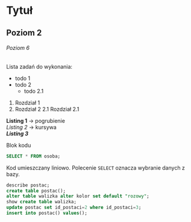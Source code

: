 # Tytuł
## Poziom 2
###### Poziom 6

Lista zadań do wykonania:
* todo 1
* todo 2
  * todo 2.1

1. Rozdział 1
2. Rozdział 2
  2.1 Rozdział 2.1

**Listing 1** -> pogrubienie  
_Listing 2_ -> kursywa  
**_Listing 3_**  
  
Blok kodu
```sql
SELECT * FROM osoba;
```
Kod umieszczany liniowo. Polecenie `SELECT` oznacza wybranie danych z bazy.

```sql
describe postac;
create table postac();
alter table walizka alter kolor set default "rozowy";
show create table walizka;
update postac set id_postaci=2 where id_postaci=3;
insert into postac() values();
```

